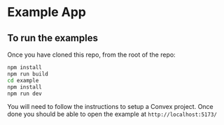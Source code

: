 # Example App

## To run the examples

Once you have cloned this repo, from the root of the repo:

```bash
npm install
npm run build
cd example
npm install
npm run dev
```

You will need to follow the instructions to setup a Convex project. Once done you should be able to open the example at `http://localhost:5173/`
